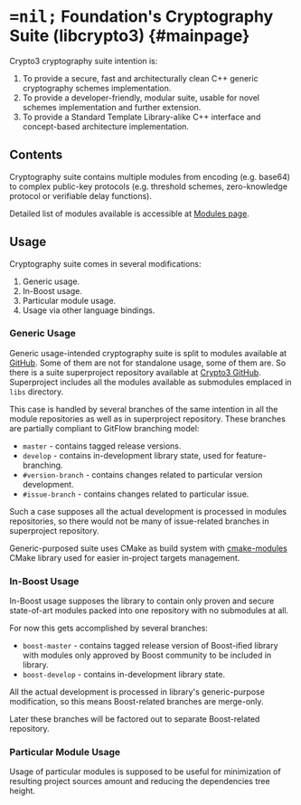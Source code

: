 # <span style='font-family: monospace'>=nil;</span> Foundation's Cryptography Suite (libcrypto3) {#mainpage}

Crypto3 cryptography suite intention is:
1. To provide a secure, fast and architecturally clean C++ generic cryptography schemes implementation.
2. To provide a developer-friendly, modular suite, usable for novel schemes implementation and further
 extension.
3. To provide a Standard Template Library-alike C++ interface and concept-based architecture implementation.

## Contents

Cryptography suite contains multiple modules from
encoding (e.g. base64) to complex public-key
protocols (e.g. threshold schemes, zero-knowledge protocol or verifiable delay functions).

Detailed list of modules available is accessible at
[Modules page](modules.html).

## Usage

Cryptography suite comes in several modifications:

1. Generic usage.
2. In-Boost usage. 
3. Particular module usage.
4. Usage via other language bindings.

### Generic Usage 
Generic usage-intended cryptography suite is split to modules available at [GitHub](https://github.com/nilfoundation). 
Some of them are not for standalone usage, some of them are. So there is a suite superproject repository available at
 [Crypto3 GitHub](https://github.com/nilfoundation/crypto3.git). Superproject includes all the modules
available as submodules emplaced in `libs` directory.

This case is handled by several branches of the same
intention in all the module repositories as well as in
superproject repository. These branches are partially compliant to GitFlow branching model:
* `master` - contains tagged release versions.
* `develop` - contains in-development library state, used for feature-branching.
* `#version-branch` - contains changes related to particular version development. 
* `#issue-branch` - contains changes related to particular issue.

Such a case supposes all the actual development is
processed in modules repositories, so there would 
not be many of issue-related branches in superproject
repository.

Generic-purposed suite uses CMake as build system with
[cmake-modules](https://github.com/BoostCMake/cmake-modules.git) CMake library used for easier
in-project targets management. 
  
### In-Boost Usage

In-Boost usage supposes the library to contain only
proven and secure state-of-art modules packed into
one repository with no submodules at all. 

For now this gets accomplished by several branches:
* `boost-master` - contains tagged release version of Boost-ified library with modules only approved by
 Boost community to be included in library. 
* `boost-develop` - contains in-development library state.

All the actual development is processed in library's 
generic-purpose modification, so this means 
Boost-related branches are merge-only.

Later these branches will be factored out to separate Boost-related repository. 

### Particular Module Usage

Usage of particular modules is supposed to be useful for minimization of resulting project sources amount
and reducing the dependencies tree height.